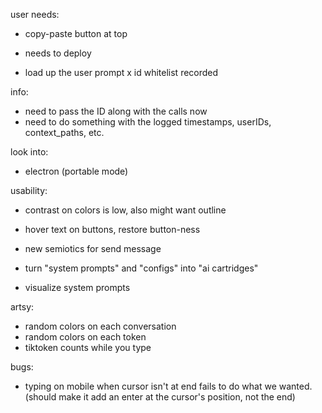 user needs:
- copy-paste button at top
- needs to deploy

- load up the user prompt
x id whitelist recorded

info:
- need to pass the ID along with the calls now
- need to do something with the logged timestamps, userIDs, context_paths, etc. 

look into:
  - electron (portable mode)

usability:
- contrast on colors is low, also might want outline
- hover text on buttons, restore button-ness
- new semiotics for send message

- turn "system prompts" and "configs" into "ai cartridges"

- visualize system prompts

artsy:
- random colors on each conversation
- random colors on each token
- tiktoken counts while you type

bugs:
- typing on mobile when cursor isn't at end fails to do what we wanted. (should make it add an enter at the cursor's position, not the end)